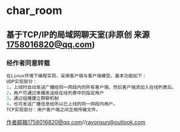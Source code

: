 # char_room
## 基于TCP/IP的局域网聊天室(非原创 来源 1758016820@qq.com)
### 经作者同意转载
```C
在Linux环境下编程实现，采用客户端与客户端模型。基本功能如下：
UDP实现部分：
1，上线时自动发送广播给同一网段内的所有客户端，然后客户端添加入在线列表后。
2，用户可通过单播发送给在线列表中的指定用户
3，通过组播建立群聊机制
4，也可发送广播信息给所以已上线的同一网段内用户。
TCP实现部分：用户客户端之间互相传输文件。

```

作者邮箱1758016820@qq.com//rayonsun@outlook.com
